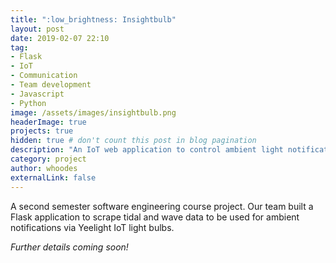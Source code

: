 ```yaml
---
title: ":low_brightness: Insightbulb"
layout: post
date: 2019-02-07 22:10
tag: 
- Flask
- IoT
- Communication
- Team development
- Javascript
- Python
image: /assets/images/insightbulb.png
headerImage: true
projects: true
hidden: true # don't count this post in blog pagination
description: "An IoT web application to control ambient light notifications"
category: project
author: whoodes
externalLink: false
---
```

A second semester software engineering course project.  Our team built a Flask application to scrape tidal
and wave data to be used for ambient notifications via Yeelight IoT light bulbs.

*Further details coming soon!*
